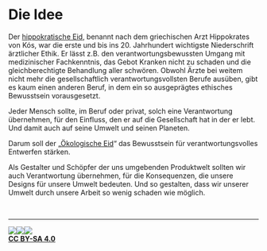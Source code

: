 # Die Idee

Der [hippokratische Eid](http://de.wikipedia.org/wiki/Eid_des_Hippokrates), benannt nach dem griechischen Arzt Hippokrates von Kós, war die erste und bis ins 20. Jahrhundert wichtigste Niederschrift ärztlicher Ethik. Er lässt z.B. den verantwortungsbewussten Umgang mit medizinischer Fachkenntnis, das Gebot Kranken nicht zu schaden und die gleichberechtigte Behandlung aller schwören.
Obwohl Ärzte bei weitem nicht mehr die gesellschaftlich verantwortungsvollsten Berufe ausüben, gibt es kaum einen anderen Beruf, in dem ein so ausgeprägtes ethisches Bewusstsein vorausgesetzt.

Jeder Mensch sollte, im Beruf oder privat, solch eine Verantwortung übernehmen, für den Einfluss, den er auf die Gesellschaft hat in der er lebt. Und damit auch auf seine Umwelt und seinen Planeten.

Darum soll der „[Ökologische Eid](/Der%20Ökologische%20Eid.md)“ das Bewusstsein für verantwortungsvolles Entwerfen stärken.

Als Gestalter und Schöpfer der uns umgebenden Produktwelt sollten wir auch Verantwortung übernehmen, für die Konsequenzen, die unsere Designs für unsere Umwelt bedeuten. Und so gestalten, dass wir unserer Umwelt durch unsere Arbeit so wenig schaden wie möglich.

<br/>

***

[![](https://upload.wikimedia.org/wikipedia/commons/thumb/a/a3/Cc.logo.circle.svg/40px-Cc.logo.circle.svg.png)![](https://upload.wikimedia.org/wikipedia/commons/thumb/3/3c/Cc-by_new.svg/40px-Cc-by_new.svg.png)![](https://upload.wikimedia.org/wikipedia/commons/thumb/2/29/Cc-sa.svg/40px-Cc-sa.svg.png)  
**CC BY-SA 4.0**](https://creativecommons.org/licenses/by-sa/4.0/)